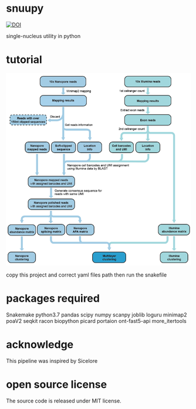 # snuupy
[![DOI](https://zenodo.org/badge/302899070.svg)](https://zenodo.org/badge/latestdoi/302899070)

single-nucleus utility in python

# tutorial
![Schematic_diagram](./Schematic_diagram.png)

copy this project and correct yaml files path then run the snakefile

# packages required
Snakemake python3.7 pandas scipy numpy scanpy joblib loguru minimap2 poaV2 seqkit racon biopython picard portaion ont-fast5-api more_itertools

# acknowledge
This pipeline was inspired by Sicelore

# open source license
The source code is released under MIT license. 
